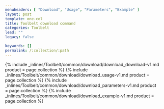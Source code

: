 ```yaml
---
menuheaders: [ "Download", "Usage", "Parameters", "Example" ]
layout: post
template: one-col
title: Toolbelt download command
categories: Toolbelt
lead: ""
legacy: false

keywords: []
permalink: /:collection/:path
---
```





<a href="#download"></a>{% include _inlines/Toolbelt/common/download/download_download-v1.md  product = page.collection %}
<a href="#usage"></a>{% include _inlines/Toolbelt/common/download/download_usage-v1.md  product = page.collection %}
<a href="#parameters"></a>{% include _inlines/Toolbelt/common/download/download_parameters-v1.md  product = page.collection %}
<a href="#example"></a>{% include _inlines/Toolbelt/common/download/download_example-v1.md  product = page.collection %}